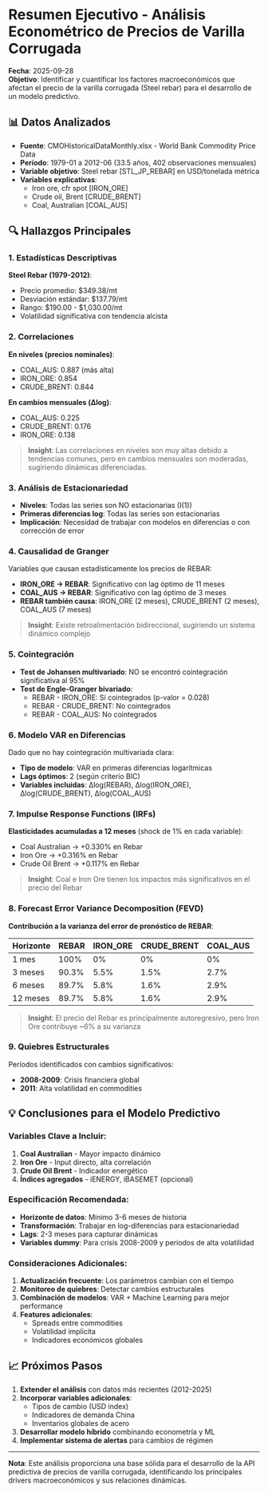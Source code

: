 # Resumen Ejecutivo - Análisis Econométrico de Precios de Varilla Corrugada

**Fecha**: 2025-09-28  
**Objetivo**: Identificar y cuantificar los factores macroeconómicos que afectan el precio de la varilla corrugada (Steel rebar) para el desarrollo de un modelo predictivo.

## 📊 Datos Analizados

- **Fuente**: CMOHistoricalDataMonthly.xlsx - World Bank Commodity Price Data
- **Período**: 1979-01 a 2012-06 (33.5 años, 402 observaciones mensuales)
- **Variable objetivo**: Steel rebar [STL_JP_REBAR] en USD/tonelada métrica
- **Variables explicativas**: 
  - Iron ore, cfr spot [IRON_ORE]
  - Crude oil, Brent [CRUDE_BRENT]
  - Coal, Australian [COAL_AUS]

## 🔍 Hallazgos Principales

### 1. Estadísticas Descriptivas

**Steel Rebar (1979-2012)**:
- Precio promedio: $349.38/mt
- Desviación estándar: $137.79/mt
- Rango: $190.00 - $1,030.00/mt
- Volatilidad significativa con tendencia alcista

### 2. Correlaciones

**En niveles (precios nominales)**:
- COAL_AUS: 0.887 (más alta)
- IRON_ORE: 0.854
- CRUDE_BRENT: 0.844

**En cambios mensuales (Δlog)**:
- COAL_AUS: 0.225
- CRUDE_BRENT: 0.176
- IRON_ORE: 0.138

> **Insight**: Las correlaciones en niveles son muy altas debido a tendencias comunes, pero en cambios mensuales son moderadas, sugiriendo dinámicas diferenciadas.

### 3. Análisis de Estacionariedad

- **Niveles**: Todas las series son NO estacionarias (I(1))
- **Primeras diferencias log**: Todas las series son estacionarias
- **Implicación**: Necesidad de trabajar con modelos en diferencias o con corrección de error

### 4. Causalidad de Granger

Variables que causan estadísticamente los precios de REBAR:
- **IRON_ORE → REBAR**: Significativo con lag óptimo de 11 meses
- **COAL_AUS → REBAR**: Significativo con lag óptimo de 3 meses
- **REBAR también causa**: IRON_ORE (2 meses), CRUDE_BRENT (2 meses), COAL_AUS (7 meses)

> **Insight**: Existe retroalimentación bidireccional, sugiriendo un sistema dinámico complejo

### 5. Cointegración

- **Test de Johansen multivariado**: NO se encontró cointegración significativa al 95%
- **Test de Engle-Granger bivariado**: 
  - REBAR - IRON_ORE: Sí cointegrados (p-valor = 0.028)
  - REBAR - CRUDE_BRENT: No cointegrados
  - REBAR - COAL_AUS: No cointegrados

### 6. Modelo VAR en Diferencias

Dado que no hay cointegración multivariada clara:
- **Tipo de modelo**: VAR en primeras diferencias logarítmicas
- **Lags óptimos**: 2 (según criterio BIC)
- **Variables incluidas**: Δlog(REBAR), Δlog(IRON_ORE), Δlog(CRUDE_BRENT), Δlog(COAL_AUS)

### 7. Impulse Response Functions (IRFs)

**Elasticidades acumuladas a 12 meses** (shock de 1% en cada variable):
- Coal Australian → +0.330% en Rebar
- Iron Ore → +0.316% en Rebar  
- Crude Oil Brent → +0.117% en Rebar

> **Insight**: Coal e Iron Ore tienen los impactos más significativos en el precio del Rebar

### 8. Forecast Error Variance Decomposition (FEVD)

**Contribución a la varianza del error de pronóstico de REBAR**:

| Horizonte | REBAR | IRON_ORE | CRUDE_BRENT | COAL_AUS |
|-----------|-------|----------|-------------|----------|
| 1 mes     | 100%  | 0%       | 0%          | 0%       |
| 3 meses   | 90.3% | 5.5%     | 1.5%        | 2.7%     |
| 6 meses   | 89.7% | 5.8%     | 1.6%        | 2.9%     |
| 12 meses  | 89.7% | 5.8%     | 1.6%        | 2.9%     |

> **Insight**: El precio del Rebar es principalmente autoregresivo, pero Iron Ore contribuye ~6% a su varianza

### 9. Quiebres Estructurales

Períodos identificados con cambios significativos:
- **2008-2009**: Crisis financiera global
- **2011**: Alta volatilidad en commodities

## 💡 Conclusiones para el Modelo Predictivo

### Variables Clave a Incluir:
1. **Coal Australian** - Mayor impacto dinámico
2. **Iron Ore** - Input directo, alta correlación
3. **Crude Oil Brent** - Indicador energético
4. **Índices agregados** - iENERGY, iBASEMET (opcional)

### Especificación Recomendada:
- **Horizonte de datos**: Mínimo 3-6 meses de historia
- **Transformación**: Trabajar en log-diferencias para estacionariedad
- **Lags**: 2-3 meses para capturar dinámicas
- **Variables dummy**: Para crisis 2008-2009 y períodos de alta volatilidad

### Consideraciones Adicionales:
1. **Actualización frecuente**: Los parámetros cambian con el tiempo
2. **Monitoreo de quiebres**: Detectar cambios estructurales
3. **Combinación de modelos**: VAR + Machine Learning para mejor performance
4. **Features adicionales**: 
   - Spreads entre commodities
   - Volatilidad implícita
   - Indicadores económicos globales

## 📈 Próximos Pasos

1. **Extender el análisis** con datos más recientes (2012-2025)
2. **Incorporar variables adicionales**:
   - Tipos de cambio (USD index)
   - Indicadores de demanda China
   - Inventarios globales de acero
3. **Desarrollar modelo híbrido** combinando econometría y ML
4. **Implementar sistema de alertas** para cambios de régimen

---

**Nota**: Este análisis proporciona una base sólida para el desarrollo de la API predictiva de precios de varilla corrugada, identificando los principales drivers macroeconómicos y sus relaciones dinámicas.
